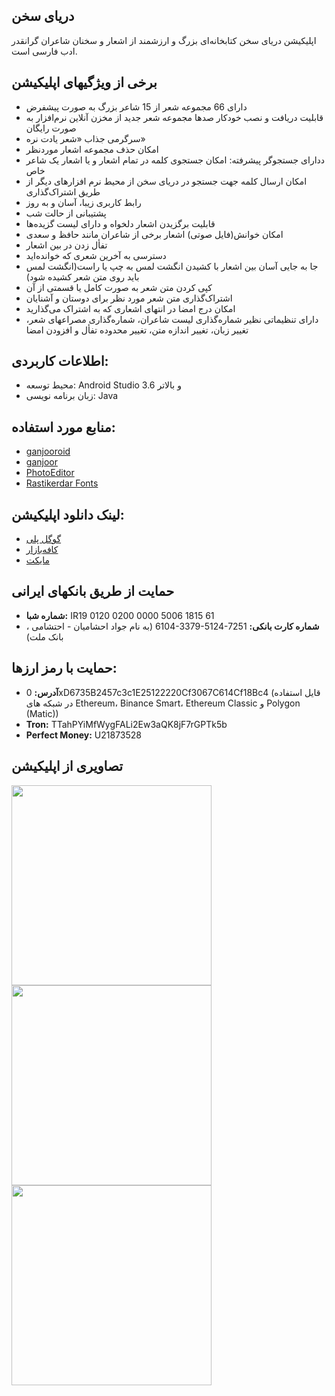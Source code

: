 ## دریای سخن
اپلیکیشن دریای سخن کتابخانه‌ای بزرگ و ارزشمند از اشعار و سخنان شاعران گرانقدر ادب فارسی است.

## برخی از ویژگیهای اپلیکیشن
* دارای 66 مجموعه شعر از 15 شاعر بزرگ به صورت پیشفرض
* قابلیت دریافت و نصب خودکار صدها مجموعه شعر جدید از مخزن آنلاین نرم‌افزار به صورت رایگان
* سرگرمی جذاب «شعر یادت نره» 
* امکان حذف مجموعه اشعار موردنظر
* ددارای جستجوگر پیشرفته: امکان جستجوی کلمه در تمام اشعار و یا اشعار یک شاعر خاص
* امکان ارسال کلمه جهت جستجو در دریای سخن از محیط نرم افزارهای  دیگر از طریق اشتراک‌گذاری
* رابط کاربری زیبا، آسان و به روز
* پشتیبانی از حالت شب
* قابلیت برگزیدن اشعار دلخواه و دارای لیست گزیده‌ها
* امکان خوانش(فایل صوتی) اشعار برخی از شاعران مانند حافظ و سعدی
* تفأل زدن در بین اشعار
* دسترسی به آخرین شعری که خوانده‌اید
* جا به جایی آسان بین اشعار با کشیدن انگشت لمس به چپ یا راست(انگشت لمس باید روی متن شعر کشیده شود)
* کپی کردن متن شعر به صورت کامل یا قسمتی از آن 
* اشتراک‌گذاری متن شعر مورد نظر برای دوستان و آشنایان
* امکان درج امضا در انتهای  اشعاری که به اشتراک می‌گذارید
* دارای تنظیماتی نظیر شماره‌گذاری لیست شاعران، شماره‌گذاری مصراعهای شعر، تغییر زبان، تغییر اندازه متن،  تغییر محدوده تفأل و افزودن امضا
 
## اطلاعات کاربردی:
* محیط توسعه: Android Studio 3.6 و بالاتر
* زبان برنامه نویسی: Java

## منابع مورد استفاده:
* [ganjooroid](https://github.com/ganjoor/ganjooroid)
* [ganjoor](https://github.com/ganjoor/ganjoor)
* [PhotoEditor](https://github.com/burhanrashid52/PhotoEditor)
* [Rastikerdar Fonts](https://rastikerdar.github.io/)


## لینک دانلود اپلیکیشن:
* [گوگل پلی](https://play.google.com/store/apps/details?id=ir.ham3da.darya)
* [کافه‌بازار](https://cafebazaar.ir/app/ir.ham3da.darya)
* [مایکت](https://myket.ir/app/ir.ham3da.darya)




## حمایت از طریق بانکهای ایرانی 
* <b>شماره شبا:</b> <span dir="ltr">IR19 0120 0200 0000 5006 1815 61</span>
* <b>شماره کارت بانکی:</b> <span dir="ltr">6104-3379-5124-7251</span>
 (به نام جواد احشامیان - احتشامی ، بانک ملت)

## حمایت با رمز ارزها:

* <b>آدرس:</b> 0xD6735B2457c3c1E25122220Cf3067C614Cf18Bc4 (قایل استفاده در شبکه های Ethereum، Binance Smart، Ethereum Classic و Polygon (Matic))
* <b>Tron:</b> TTahPYiMfWygFALi2Ew3aQK8jF7rGPTk5b
* <b>Perfect Money:</b> U21873528

## تصاویری از اپلیکیشن

<p>
<img width="320" src="screen-02.png"><br>
<img width="320" src="screen-03.png"><br>
<img width="320" src="screen-04.png">
</p>
